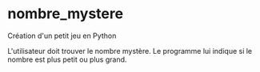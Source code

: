 # nombre_mystere

Création d'un petit jeu en Python

L'utilisateur doit trouver le nombre mystère. 
Le programme lui indique si le nombre est plus petit ou plus grand.

